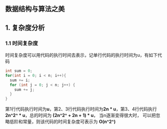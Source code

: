 ## 数据结构与算法之美

## 1. 复杂度分析

### 1.1 时间复杂度

时间复杂度可以用代码的执行时间去表示，记单行代码的执行时间为u，有如下代码

```java
int sum = 0;
for(int i = 0; i < n; i++){
  sum += i;
  for (int j = 0; j < n; j++) {
    sum += j;    
  }
}
```

第1行代码执行时间为**u**，第2、3行代码执行时间为**2n * u**，第3、4行代码执行**2n^2^ * u**，总的时间为 **(2n^2^ + 2n + 1) * u**，
当n逐渐变得很大时， 可以把忽略低阶和常量，则该代码的时间复杂度可表示为 **O(n^2^)**